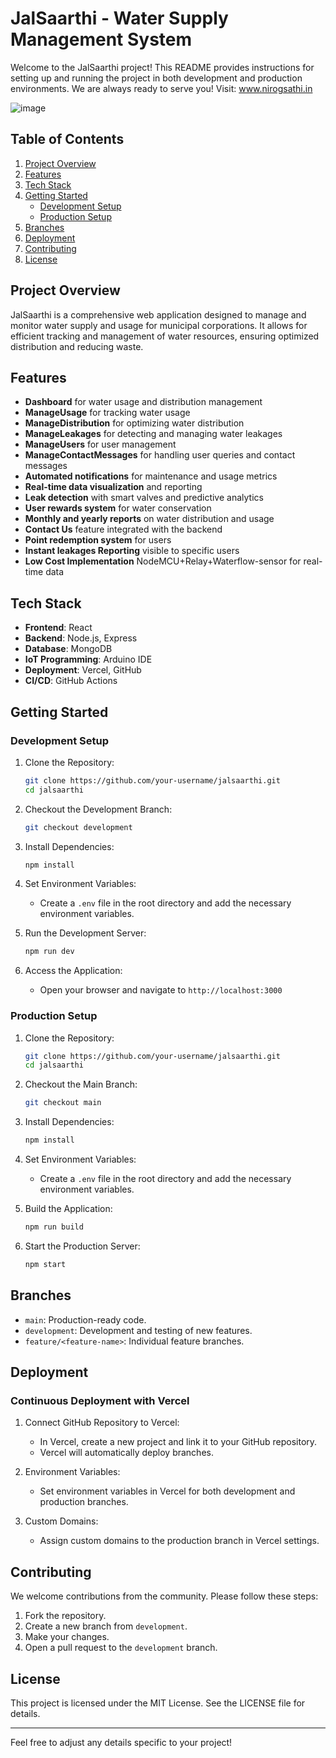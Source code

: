 # JalSaarthi - Water Supply Management System

Welcome to the JalSaarthi project! This README provides instructions for setting up and running the project in both development and production environments.
We are always ready to serve you! Visit: www.nirogsathi.in


![image](https://github.com/user-attachments/assets/3aecc7b9-c668-4d06-ac3f-93489b6e9217)


## Table of Contents

1. [Project Overview](#project-overview)
2. [Features](#features)
3. [Tech Stack](#tech-stack)
4. [Getting Started](#getting-started)
   - [Development Setup](#development-setup)
   - [Production Setup](#production-setup)
5. [Branches](#branches)
6. [Deployment](#deployment)
7. [Contributing](#contributing)
8. [License](#license)

## Project Overview

JalSaarthi is a comprehensive web application designed to manage and monitor water supply and usage for municipal corporations. It allows for efficient tracking and management of water resources, ensuring optimized distribution and reducing waste.

## Features

- **Dashboard** for water usage and distribution management
- **ManageUsage** for tracking water usage
- **ManageDistribution** for optimizing water distribution
- **ManageLeakages** for detecting and managing water leakages
- **ManageUsers** for user management
- **ManageContactMessages** for handling user queries and contact messages
- **Automated notifications** for maintenance and usage metrics
- **Real-time data visualization** and reporting
- **Leak detection** with smart valves and predictive analytics
- **User rewards system** for water conservation
- **Monthly and yearly reports** on water distribution and usage
- **Contact Us** feature integrated with the backend
- **Point redemption system** for users
- **Instant leakages Reporting** visible to specific users
- **Low Cost Implementation** NodeMCU+Relay+Waterflow-sensor for real-time data

## Tech Stack

- **Frontend**: React
- **Backend**: Node.js, Express
- **Database**: MongoDB
- **IoT Programming**: Arduino IDE
- **Deployment**: Vercel, GitHub
- **CI/CD**: GitHub Actions

## Getting Started

### Development Setup

1. Clone the Repository:
   ```bash
   git clone https://github.com/your-username/jalsaarthi.git
   cd jalsaarthi
   ```

2. Checkout the Development Branch:
   ```bash
   git checkout development
   ```

3. Install Dependencies:
   ```bash
   npm install
   ```

4. Set Environment Variables:
   - Create a `.env` file in the root directory and add the necessary environment variables.

5. Run the Development Server:
   ```bash
   npm run dev
   ```

6. Access the Application:
   - Open your browser and navigate to `http://localhost:3000`

### Production Setup

1. Clone the Repository:
   ```bash
   git clone https://github.com/your-username/jalsaarthi.git
   cd jalsaarthi
   ```

2. Checkout the Main Branch:
   ```bash
   git checkout main
   ```

3. Install Dependencies:
   ```bash
   npm install
   ```

4. Set Environment Variables:
   - Create a `.env` file in the root directory and add the necessary environment variables.

5. Build the Application:
   ```bash
   npm run build
   ```

6. Start the Production Server:
   ```bash
   npm start
   ```

## Branches

- `main`: Production-ready code.
- `development`: Development and testing of new features.
- `feature/<feature-name>`: Individual feature branches.

## Deployment

### Continuous Deployment with Vercel

1. Connect GitHub Repository to Vercel:
   - In Vercel, create a new project and link it to your GitHub repository.
   - Vercel will automatically deploy branches.

2. Environment Variables:
   - Set environment variables in Vercel for both development and production branches.

3. Custom Domains:
   - Assign custom domains to the production branch in Vercel settings.

## Contributing

We welcome contributions from the community. Please follow these steps:

1. Fork the repository.
2. Create a new branch from `development`.
3. Make your changes.
4. Open a pull request to the `development` branch.

## License

This project is licensed under the MIT License. See the LICENSE file for details.

---

Feel free to adjust any details specific to your project!
